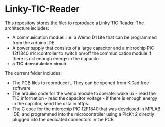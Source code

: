 # Linky-TIC-Reader
This repository stores the files to reproduce a Linky TIC Reader.
The architecture includes:
- A communication moduel, i.e. a Wemo D1 Lite that can be programmed from the arduino IDE
- A power supply that consists of a large capacitor and a microchip PIC 12f1840 micrcontroller to switch on/off the communication module if there is not enough energy in the capacitor. 
- a TIC demodulation circuit


The current folder includes:
- The PCB files to reproduce it. They can be opened from KICad free software
- The arduino code for the wemo module to operate: wake up - read the TIC information - read the capacitor voltage - if there is enough energy in the capcitor, send the data in https.
- The C code for the microchip PIC 12F1840 that was developed in MPLAB IDE, and programmed into the microcontroller using a PicKit 2 directly plugged into the dedicated connectors in the PCB
